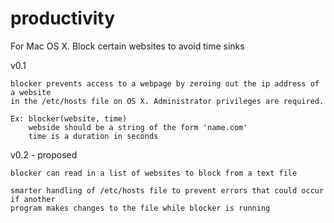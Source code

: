 # productivity
For Mac OS X. Block certain websites to avoid time sinks

v0.1

    blocker prevents access to a webpage by zeroing out the ip address of a website
    in the /etc/hosts file on OS X. Administrator privileges are required.
    
    Ex: blocker(website, time)
        webside should be a string of the form 'name.com'
        time is a duration in seconds

v0.2 - proposed

    blocker can read in a list of websites to block from a text file
    
    smarter handling of /etc/hosts file to prevent errors that could occur if another
    program makes changes to the file while blocker is running
